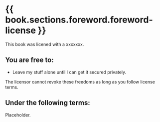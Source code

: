 # {{ book.sections.foreword.foreword-license }}

This book was licened with a xxxxxxx.

## You are free to:

 * Leave my stuff alone until I can get it secured privately.

The licensor cannot revoke these freedoms as long as you follow license terms.

## Under the following terms:

Placeholder.
